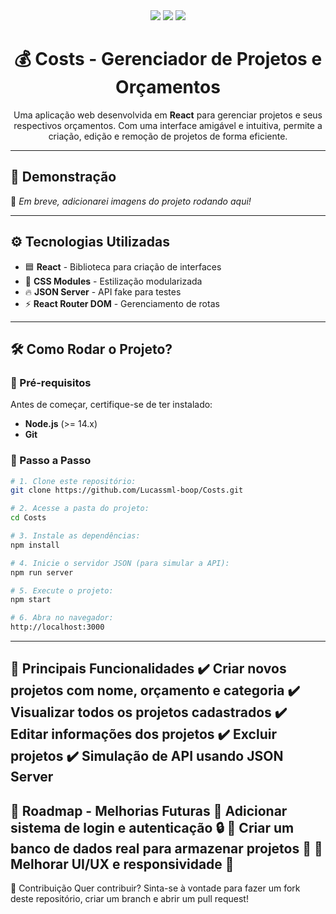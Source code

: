 <div align="center">
  <img src="https://img.shields.io/badge/Status-Em%20Desenvolvimento-yellow?style=for-the-badge"/>
  <img src="https://img.shields.io/badge/Made%20with-React-blue?style=for-the-badge&logo=react"/>
  <img src="https://img.shields.io/badge/License-MIT-green?style=for-the-badge"/>
</div>

<h1 align="center">💰 Costs - Gerenciador de Projetos e Orçamentos</h1>

<p align="center">
  Uma aplicação web desenvolvida em <strong>React</strong> para gerenciar projetos e seus respectivos orçamentos. Com uma interface amigável e intuitiva, permite a criação, edição e remoção de projetos de forma eficiente.
</p>

---

## 📸 Demonstração  

🚀 *Em breve, adicionarei imagens do projeto rodando aqui!*  

---

## ⚙️ Tecnologias Utilizadas  

- 🟦 **React** - Biblioteca para criação de interfaces  
- 🎨 **CSS Modules** - Estilização modularizada  
- 🔥 **JSON Server** - API fake para testes  
- ⚡ **React Router DOM** - Gerenciamento de rotas  

---

## 🛠️ Como Rodar o Projeto?  

### 🔹 Pré-requisitos  
Antes de começar, certifique-se de ter instalado:  
- **Node.js** (>= 14.x)  
- **Git**  

### 🔹 Passo a Passo  

```bash
# 1. Clone este repositório:
git clone https://github.com/Lucassml-boop/Costs.git

# 2. Acesse a pasta do projeto:
cd Costs

# 3. Instale as dependências:
npm install

# 4. Inicie o servidor JSON (para simular a API):
npm run server

# 5. Execute o projeto:
npm start

# 6. Abra no navegador:
http://localhost:3000
```
---
🚀 Principais Funcionalidades
✔️ Criar novos projetos com nome, orçamento e categoria
✔️ Visualizar todos os projetos cadastrados
✔️ Editar informações dos projetos
✔️ Excluir projetos
✔️ Simulação de API usando JSON Server
---
📝 Roadmap - Melhorias Futuras
🔹 Adicionar sistema de login e autenticação 🔒
🔹 Criar um banco de dados real para armazenar projetos 📂
🔹 Melhorar UI/UX e responsividade 📱
---
🤝 Contribuição
Quer contribuir? Sinta-se à vontade para fazer um fork deste repositório, criar um branch e abrir um pull request!
